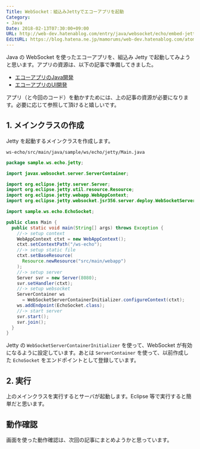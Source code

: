 ```yaml
---
Title: WebSocket：組込みJettyでエコーアプリを起動
Category:
- Java
Date: 2018-02-13T07:30:00+09:00
URL: http://web-dev.hatenablog.com/entry/java/websocket/echo/embed-jetty
EditURL: https://blog.hatena.ne.jp/mamorums/web-dev.hatenablog.com/atom/entry/17391345971615017656
---
```


Java の WebSocket を使ったエコーアプリを、組込み Jetty で起動してみようと思います。アプリの資源は、以下の記事で準備してきました。

- [エコーアプリのJava開発](/entry/java/websocket/echo/dev-java)
- [エコーアプリのUI開発](/entry/java/websocket/echo/dev-ui)

アプリ（と今回のコード）を動かすためには、上の記事の資源が必要になります。必要に応じて参照して頂けると嬉しいです。


## 1. メインクラスの作成
Jetty を起動するメインクラスを作成します。

`ws-echo/src/main/java/sample/ws/echo/jetty/Main.java`

```java
package sample.ws.echo.jetty;

import javax.websocket.server.ServerContainer;

import org.eclipse.jetty.server.Server;
import org.eclipse.jetty.util.resource.Resource;
import org.eclipse.jetty.webapp.WebAppContext;
import org.eclipse.jetty.websocket.jsr356.server.deploy.WebSocketServerContainerInitializer;

import sample.ws.echo.EchoSocket;

public class Main {
  public static void main(String[] args) throws Exception {
    //-> setup context
    WebAppContext ctxt = new WebAppContext();
    ctxt.setContextPath("/ws-echo");
    //-> setup static file
    ctxt.setBaseResource(
      Resource.newResource("src/main/webapp")
    );
    //-> setup server
    Server svr = new Server(8080);
    svr.setHandler(ctxt);
    //-> setup websocket
    ServerContainer ws
      = WebSocketServerContainerInitializer.configureContext(ctxt);
    ws.addEndpoint(EchoSocket.class);
    //-> start server
    svr.start();
    svr.join();
  }
}
```

Jetty の `WebSocketServerContainerInitializer` を使って、WebSocket が有効になるように設定しています。あとは `ServerContainer` を使って、以前作成した `EchoSocket` をエンドポイントとして登録しています。


## 2. 実行
上のメインクラスを実行するとサーバが起動します。Eclipse 等で実行すると簡単だと思います。


## 動作確認
画面を使った動作確認は、次回の記事にまとめようかと思っています。

